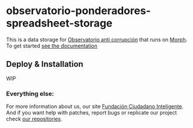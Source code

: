 # observatorio-ponderadores-spreadsheet-storage
This is a data storage for [Observatorio anti corrupción](https://github.com/ciudadanointeligente/observatorio) that runs on [Morph](https://morph.io). To get started [see the documentation](https://morph.io/documentation)

## Deploy & Installation

WIP


### Everything else:

For more information about us, our site [Fundación Ciudadano Inteligente](http://www.ciudadanointeligente.org/).
And if you want help with patches, report bugs or replicate our project check [our repositories](https://github.com/ciudadanointeligente/).